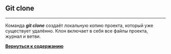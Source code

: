 ## Git clone
---
Команда ***git clone*** создаёт локальную копию проекта, который уже существует удалённо. Клон включает в себя все файлы проекта, журнал и ветви.

[**Вернуться к содержанию**](/readme.md)